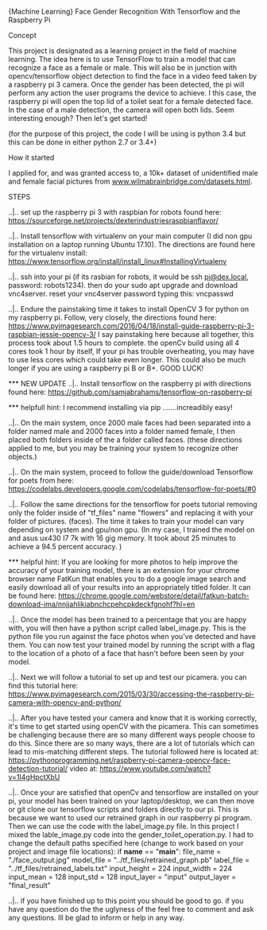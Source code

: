 
{Machine Learning} 
Face Gender Recognition 
With Tensorflow and the Raspberry Pi 

Concept

This project is designated as a learning project in the field of machine learning. The idea here is to use TensorFlow to train a model that can recognize a face as a female or male. This will also be in junction with opencv/tensorflow object detection to find the face in a video feed taken by a raspberry pi 3 camera. Once the gender has been detected, the pi will perform any action the user programs the device to achieve. I this case, the raspberry pi will open the top lid of a toilet seat for a female detected face. In the case of a male detection, the camera will open both lids. Seem interesting enough? Then let's get started!

(for the purpose of this project, the code I will be using is python 3.4 but this can be done in either python 2.7 or 3.4+)

How it started

I applied for, and was granted access to, a 10k+ dataset of unidentified male and female facial pictures from www.wilmabrainbridge.com/datasets.html.

STEPS 

..|..  set up the raspberry pi 3 with raspbian for robots found here: https://sourceforge.net/projects/dexterindustriesraspbianflavor/

..|..  Install tensorflow  with virtualenv on your  main computer (I did non gpu installation on a laptop running Ubuntu 17.10). The directions are found here for the virtualenv install: https://www.tensorflow.org/install/install_linux#InstallingVirtualenv

..|..  ssh into your pi  (if its rasbian for robots, it would be ssh pi@dex.local, password: robots1234). then do your sudo apt upgrade and download vnc4server. reset your vnc4server password typing this: vncpasswd 

..|..  Endure the painstaking time it takes to install OpenCV 3 for python on my raspberry pi. Follow, very closely, the directions found here: https://www.pyimagesearch.com/2016/04/18/install-guide-raspberry-pi-3-raspbian-jessie-opencv-3/
I say painstaking here because all together, this process took about 1.5 hours to complete. the openCv build using all 4 cores took 1 hour by itself, If your pi has trouble overheating, you may have to use less cores which could take even longer. This could also be much longer if you are using a raspberry pi B or B+. GOOD LUCK!

*** NEW UPDATE 
..|..  Install tensorflow on the raspberry pi  with directions found here: https://github.com/samjabrahams/tensorflow-on-raspberry-pi

*** helpfull hint: I recommend installing via pip .......increadibly easy! 

..|..  On the main system, once 2000 male faces had been separated into a folder named male and 2000 faces into a folder named female, I then placed both folders inside of the a folder called faces. (these directions applied to me, but you may be training your system to recognize other objects.) 

..|..  On the main system, proceed to follow the guide/download Tensorflow for poets from here: https://codelabs.developers.google.com/codelabs/tensorflow-for-poets/#0

..|..  Follow the same directions for the tensorflow for poets tutorial removing only the folder inside of "tf_files" name "flowers" and replacing it with your folder of pictures. (faces). The time it takes to train your model can vary depending on system and gpu/non gpu. (In my case, I trained the model on and asus ux430 I7 7k with 16 gig memory. It took about 25 minutes to achieve a 94.5 percent accuracy. )

*** helpful hint: If you are looking for more photos to help improve the accuracy of your training model, there is an extension for your chrome browser name FatKun that enables you to do a google image search and easily download all of your results into an appropriately titled folder. It can be found here:  https://chrome.google.com/webstore/detail/fatkun-batch-download-ima/nnjjahlikiabnchcpehcpkdeckfgnohf?hl=en 

..|..  Once the model has been trained to a percentage that you are happy with, you will then have a python script called label_image.py. This is the python file you run against the face photos when you've detected and have them. You can now test your trained model by running the script with a flag to the location of a photo of a face that hasn't before been seen by your model. 

..|..  Next we will follow a tutorial to set up and test our picamera. you can find this tutorial here: https://www.pyimagesearch.com/2015/03/30/accessing-the-raspberry-pi-camera-with-opencv-and-python/

..|..  After you have tested your camera and know that it is working correctly, it's time to get started using openCV with the picamera. This can sometimes be challenging because there are so many different ways people choose to do this. Since there are so many ways, there are a lot of tutorials which can lead to mis-matching different steps. The tutorial followed here is located at: https://pythonprogramming.net/raspberry-pi-camera-opencv-face-detection-tutorial/ 
video at: https://www.youtube.com/watch?v=1I4gHpctXbU

..|.. Once your are satisfied that openCv and tensorflow are installed on your pi, your model has been trained on your laptop/desktop, we can then move or git clone our tensorflow scripts and folders directly to our pi. This is because we want to used our retrained graph in our raspberry pi program. Then we can use the code with the label_image.py file. In this project I mixed the lable_image.py code into the gender_toilet_operation.py. I had to change the default paths specified here (change to work based on your project and image file locations): 
if __name__ == "__main__":
    file_name = "./face_output.jpg"
    model_file = "../tf_files/retrained_graph.pb"
    label_file = "../tf_files/retrained_labels.txt"
    input_height = 224
    input_width = 224
    input_mean = 128
    input_std = 128
    input_layer = "input"
    output_layer = "final_result" 
   
..|.. if you have finished up to this point you should be good to go. if you have any question do the the uglyness of the feel free to comment and ask any questions. Ill be glad to inform or help in any way.







